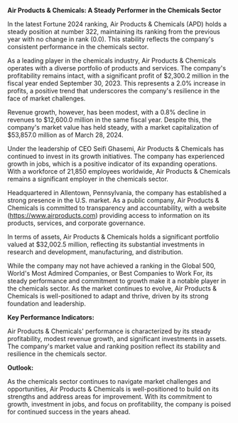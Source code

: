 **Air Products & Chemicals: A Steady Performer in the Chemicals Sector**

In the latest Fortune 2024 ranking, Air Products & Chemicals (APD) holds a steady position at number 322, maintaining its ranking from the previous year with no change in rank (0.0). This stability reflects the company's consistent performance in the chemicals sector.

As a leading player in the chemicals industry, Air Products & Chemicals operates with a diverse portfolio of products and services. The company's profitability remains intact, with a significant profit of $2,300.2 million in the fiscal year ended September 30, 2023. This represents a 2.0% increase in profits, a positive trend that underscores the company's resilience in the face of market challenges.

Revenue growth, however, has been modest, with a 0.8% decline in revenues to $12,600.0 million in the same fiscal year. Despite this, the company's market value has held steady, with a market capitalization of $53,857.0 million as of March 28, 2024.

Under the leadership of CEO Seifi Ghasemi, Air Products & Chemicals has continued to invest in its growth initiatives. The company has experienced growth in jobs, which is a positive indicator of its expanding operations. With a workforce of 21,850 employees worldwide, Air Products & Chemicals remains a significant employer in the chemicals sector.

Headquartered in Allentown, Pennsylvania, the company has established a strong presence in the U.S. market. As a public company, Air Products & Chemicals is committed to transparency and accountability, with a website (https://www.airproducts.com) providing access to information on its products, services, and corporate governance.

In terms of assets, Air Products & Chemicals holds a significant portfolio valued at $32,002.5 million, reflecting its substantial investments in research and development, manufacturing, and distribution.

While the company may not have achieved a ranking in the Global 500, World's Most Admired Companies, or Best Companies to Work For, its steady performance and commitment to growth make it a notable player in the chemicals sector. As the market continues to evolve, Air Products & Chemicals is well-positioned to adapt and thrive, driven by its strong foundation and leadership.

**Key Performance Indicators:**

Air Products & Chemicals' performance is characterized by its steady profitability, modest revenue growth, and significant investments in assets. The company's market value and ranking position reflect its stability and resilience in the chemicals sector.

**Outlook:**

As the chemicals sector continues to navigate market challenges and opportunities, Air Products & Chemicals is well-positioned to build on its strengths and address areas for improvement. With its commitment to growth, investment in jobs, and focus on profitability, the company is poised for continued success in the years ahead.